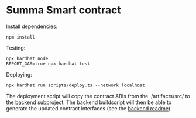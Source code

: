 # Summa Smart contract

Install dependencies:

```shell
npm install
```

Testing:

```shell
npx hardhat node
REPORT_GAS=true npx hardhat test
```

Deploying:

```shell
npx hardhat run scripts/deploy.ts --network localhost
```

The deployment script will copy the contract ABIs from the ./artifacts/src/ to the [backend subproject](./../backend/src/contracts/abi/). The backend buildscript will then be able to generate the updated contract interfaces (see the [backend readme](./../backend/README.md)).
